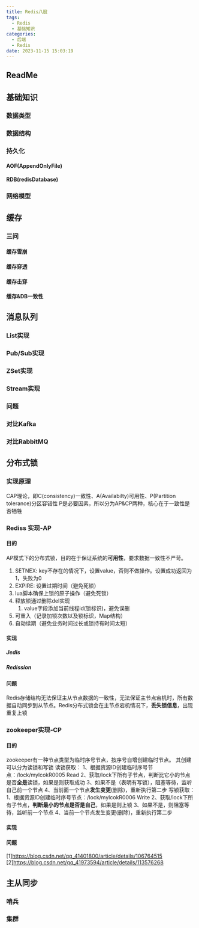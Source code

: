```yaml
---
title: Redis八股
tags:
  - Redis
  - 基础知识
categories:
  - 后端
  - Redis
date: 2023-11-15 15:03:19
---
```

## ReadMe
## 基础知识
### 数据类型
### 数据结构

### 持久化
#### AOF(AppendOnlyFile)

#### RDB(redisDatabase)
### 网络模型


## 缓存

### 三问
#### 缓存雪崩
#### 缓存穿透
#### 缓存击穿

#### 缓存&DB一致性

## 消息队列

### List实现
### Pub/Sub实现
### ZSet实现
### Stream实现
### 问题

### 对比Kafka

### 对比RabbitMQ




## 分布式锁

### 实现原理
 CAP理论，即C(consistency)一致性、A(Availabilty)可用性、P(Partition tolerance)分区容错性
 P是必要因素，所以分为AP&CP两种，核心在于一致性是否牺牲

### Rediss 实现-AP
#### 目的
AP模式下的分布式锁，目的在于保证系统的**可用性**，要求数据一致性不严苛。
1. SETNEX: key不存在的情况下，设置value，否则不做操作。设置成功返回为1，失败为0
2. EXPIRE: 设置过期时间（避免死锁）
3. lua脚本确保上锁的原子操作（避免死锁）
4. 释放锁通过删除del实现
	1. value字段添加当前线程id(锁标识)，避免误删
5. 可重入（记录加锁次数以及锁标识，Map结构）
6. 自动续期（避免业务时间过长或锁持有时间太短）
#### 实现
##### Jedis

##### Redission


#### 问题
Redis存储结构无法保证主从节点数据的一致性，无法保证主节点宕机时，所有数据自动同步到从节点。Redis分布式锁会在主节点宕机情况下，**丢失锁信息**，出现重复上锁
### zookeeper实现-CP

#### 目的

zookeeper有一种节点类型为临时序号节点，按序号自增创建临时节点。
其创建可以分为读锁和写锁
读锁获取：
	1、根据资源ID创建临时序号节点：/lock/mylcokR0005 Read
	2、获取/lock下所有子节点，判断比它小的节点是否**全是**读锁，如果是则获取成功
	3、如果不是（表明有写锁），阻塞等待，监听自己前一个节点
	4、当前面一个节点**发生变更**(删除)，重新执行第二步
写锁获取：
	1、根据资源ID创建临时序号节点：/lock/mylcokR0006 Write
	2、获取/lock下所有子节点，**判断最小的节点是否是自己**，如果是则上锁
	3、如果不是，则阻塞等待，监听前一个节点
	4、当前一个节点发生变更(删除)，重新执行第二步
#### 实现

#### 问题

[1]https://blog.csdn.net/qq_41401800/article/details/106764515
[2]https://blog.csdn.net/qq_41973594/article/details/113576268





## 主从同步

### 哨兵

### 集群



